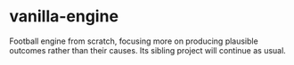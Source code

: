 # vanilla-engine

Football engine from scratch, focusing more on producing plausible outcomes rather than their causes. Its sibling project will continue as usual.
